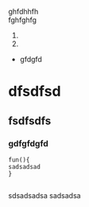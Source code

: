 ghfdhhfh  
fghfghfg

1.
2.

* gfdgfd 
# dfsdfsd
## fsdfsdfs
### gdfgfdgfd

```
fun(){
sadsadsad
}


```
sdsadsadsa 
sadsadsa
